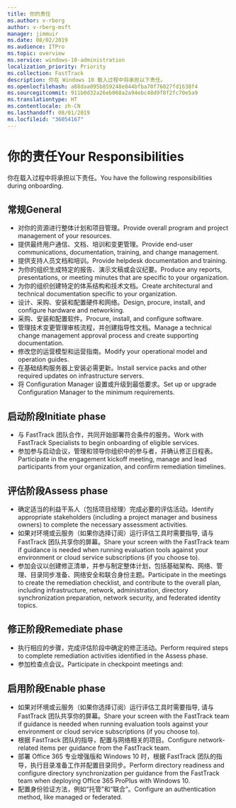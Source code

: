 ```yaml
---
title: 你的责任
ms.author: v-rberg
author: v-rberg-msft
manager: jimmuir
ms.date: 08/02/2019
ms.audience: ITPro
ms.topic: overview
ms.service: windows-10-administration
localization_priority: Priority
ms.collection: FastTrack
description: 你在 Windows 10 载入过程中将承担以下责任。
ms.openlocfilehash: a88daa095b859248e844bfba70f76027fd1638f4
ms.sourcegitcommit: 911b0d32a26eb068a2a94ebc48d9f8f2fc70e5a9
ms.translationtype: HT
ms.contentlocale: zh-CN
ms.lasthandoff: 08/01/2019
ms.locfileid: "36054167"
---
```

# <a name="your-responsibilities"></a><span data-ttu-id="3e39b-103">你的责任</span><span class="sxs-lookup"><span data-stu-id="3e39b-103">Your Responsibilities</span></span>

<span data-ttu-id="3e39b-104">你在载入过程中将承担以下责任。</span><span class="sxs-lookup"><span data-stu-id="3e39b-104">You have the following responsibilities during onboarding.</span></span>

## <a name="general"></a><span data-ttu-id="3e39b-105">常规</span><span class="sxs-lookup"><span data-stu-id="3e39b-105">General</span></span>

- <span data-ttu-id="3e39b-106">对你的资源进行整体计划和项目管理。</span><span class="sxs-lookup"><span data-stu-id="3e39b-106">Provide overall program and project management of your resources.</span></span>
- <span data-ttu-id="3e39b-107">提供最终用户通信、文档、培训和变更管理。</span><span class="sxs-lookup"><span data-stu-id="3e39b-107">Provide end-user communications, documentation, training, and change management.</span></span>
- <span data-ttu-id="3e39b-108">提供支持人员文档和培训。</span><span class="sxs-lookup"><span data-stu-id="3e39b-108">Provide helpdesk documentation and training.</span></span>
- <span data-ttu-id="3e39b-109">为你的组织生成特定的报告、演示文稿或会议纪要。</span><span class="sxs-lookup"><span data-stu-id="3e39b-109">Produce any reports, presentations, or meeting minutes that are specific to your organization.</span></span>
- <span data-ttu-id="3e39b-110">为你的组织创建特定的体系结构和技术文档。</span><span class="sxs-lookup"><span data-stu-id="3e39b-110">Create architectural and technical documentation specific to your organization.</span></span>
- <span data-ttu-id="3e39b-111">设计、采购、安装和配置硬件和网络。</span><span class="sxs-lookup"><span data-stu-id="3e39b-111">Design, procure, install, and configure hardware and networking.</span></span>
- <span data-ttu-id="3e39b-112">采购、安装和配置软件。</span><span class="sxs-lookup"><span data-stu-id="3e39b-112">Procure, install, and configure software.</span></span>
- <span data-ttu-id="3e39b-113">管理技术变更管理审核流程，并创建指导性文档。</span><span class="sxs-lookup"><span data-stu-id="3e39b-113">Manage a technical change management approval process and create supporting documentation.</span></span>
- <span data-ttu-id="3e39b-114">修改您的运营模型和运营指南。</span><span class="sxs-lookup"><span data-stu-id="3e39b-114">Modify your operational model and operation guides.</span></span>
- <span data-ttu-id="3e39b-115">在基础结构服务器上安装必需更新。</span><span class="sxs-lookup"><span data-stu-id="3e39b-115">Install service packs and other required updates on infrastructure servers.</span></span>
- <span data-ttu-id="3e39b-116">将 Configuration Manager 设置或升级到最低要求。</span><span class="sxs-lookup"><span data-stu-id="3e39b-116">Set up or upgrade Configuration Manager to the minimum requirements.</span></span>

## <a name="initiate-phase"></a><span data-ttu-id="3e39b-117">启动阶段</span><span class="sxs-lookup"><span data-stu-id="3e39b-117">Initiate phase</span></span>

- <span data-ttu-id="3e39b-118">与 FastTrack 团队合作，共同开始部署符合条件的服务。</span><span class="sxs-lookup"><span data-stu-id="3e39b-118">Work with FastTrack Specialists to begin onboarding of eligible services.</span></span>
- <span data-ttu-id="3e39b-119">参加参与启动会议，管理和领导你组织中的参与者，并确认修正日程表。</span><span class="sxs-lookup"><span data-stu-id="3e39b-119">Participate in the engagement kickoff meeting, manage and lead participants from your organization, and confirm remediation timelines.</span></span>

## <a name="assess-phase"></a><span data-ttu-id="3e39b-120">评估阶段</span><span class="sxs-lookup"><span data-stu-id="3e39b-120">Assess phase</span></span>

- <span data-ttu-id="3e39b-121">确定适当的利益干系人（包括项目经理）完成必要的评估活动。</span><span class="sxs-lookup"><span data-stu-id="3e39b-121">Identify appropriate stakeholders (including a project manager and business owners) to complete the necessary assessment activities.</span></span>
- <span data-ttu-id="3e39b-122">如果对环境或云服务（如果你选择订阅）运行评估工具时需要指导, 请与 FastTrack 团队共享你的屏幕。</span><span class="sxs-lookup"><span data-stu-id="3e39b-122">Share your screen with the FastTrack team if guidance is needed when running evaluation tools against your environment or cloud service subscriptions (if you choose to).</span></span>
- <span data-ttu-id="3e39b-123">参加会议以创建修正清单，并参与制定整体计划，包括基础架构、网络、管理、目录同步准备、网络安全和联合身份主题。</span><span class="sxs-lookup"><span data-stu-id="3e39b-123">Participate in the meetings to create the remediation checklist, and contribute to the overall plan, including infrastructure, network, administration, directory synchronization preparation, network security, and federated identity topics.</span></span>

## <a name="remediate-phase"></a><span data-ttu-id="3e39b-124">修正阶段</span><span class="sxs-lookup"><span data-stu-id="3e39b-124">Remediate phase</span></span>

- <span data-ttu-id="3e39b-125">执行相应的步骤，完成评估阶段中确定的修正活动。</span><span class="sxs-lookup"><span data-stu-id="3e39b-125">Perform required steps to complete remediation activities identified in the Assess phase.</span></span>
- <span data-ttu-id="3e39b-126">参加检查点会议。</span><span class="sxs-lookup"><span data-stu-id="3e39b-126">Participate in checkpoint meetings and:</span></span>

## <a name="enable-phase"></a><span data-ttu-id="3e39b-127">启用阶段</span><span class="sxs-lookup"><span data-stu-id="3e39b-127">Enable phase</span></span>

- <span data-ttu-id="3e39b-128">如果对环境或云服务（如果你选择订阅）运行评估工具时需要指导, 请与 FastTrack 团队共享你的屏幕。</span><span class="sxs-lookup"><span data-stu-id="3e39b-128">Share your screen with the FastTrack team if guidance is needed when running evaluation tools against your environment or cloud service subscriptions (if you choose to).</span></span>
- <span data-ttu-id="3e39b-129">根据 FastTrack 团队的指导，配置与网络相关的项目。</span><span class="sxs-lookup"><span data-stu-id="3e39b-129">Configure network-related items per guidance from the FastTrack team.</span></span>
- <span data-ttu-id="3e39b-130">部署 Office 365 专业增强版和 Windows 10 时，根据 FastTrack 团队的指导，执行目录准备工作并配置目录同步。</span><span class="sxs-lookup"><span data-stu-id="3e39b-130">Perform directory readiness and configure directory synchronization per guidance from the FastTrack team when deploying Office 365 ProPlus with Windows 10.</span></span>
- <span data-ttu-id="3e39b-131">配置身份验证方法，例如“托管”和“联合”。</span><span class="sxs-lookup"><span data-stu-id="3e39b-131">Configure an authentication method, like managed or federated.</span></span>







  

  

 